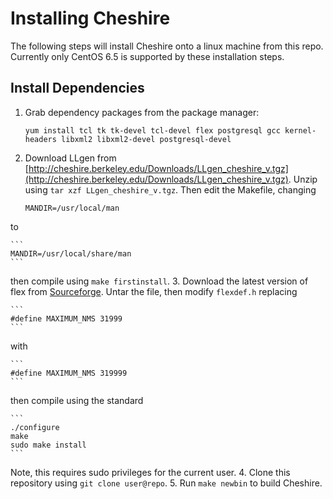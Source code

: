 Installing Cheshire
===========================

The following steps will install Cheshire onto a linux machine from this repo.  Currently only CentOS 6.5 is supported by these installation steps.

Install Dependencies
------------------------

1. Grab dependency packages from the package manager:

	```
	yum install tcl tk tk-devel tcl-devel flex postgresql gcc kernel-headers libxml2 libxml2-devel postgresql-devel
	```
2. Download LLgen from [http://cheshire.berkeley.edu/Downloads/LLgen_cheshire_v.tgz](http://cheshire.berkeley.edu/Downloads/LLgen_cheshire_v.tgz).  Unzip using `tar xzf LLgen_cheshire_v.tgz`.  Then edit the Makefile, changing

	```
	MANDIR=/usr/local/man
	```
to

	```
	MANDIR=/usr/local/share/man
	```
then compile using `make firstinstall`.
3. Download the latest version of flex from [Sourceforge](http://sourceforge.net/projects/flex/).  Untar the file, then modify `flexdef.h` replacing

	```
	#define MAXIMUM_NMS 31999
	```
with

	```
	#define MAXIMUM_NMS 319999
	```
then compile using the standard

	```
	./configure
	make
	sudo make install
	```
Note, this requires sudo privileges for the current user.
4. Clone this repository using `git clone user@repo`.
5. Run `make newbin` to build Cheshire. 

